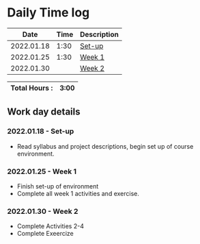 # Daily Time log

| Date             | Time | Description                |
|------------------|------|----------------------------|
| 2022.01.18       | 1:30 | [Set-up](#20220118-set-up) |
| 2022.01.25       | 1:30 | [Week 1](#20220125-week-1) |
| 2022.01.30       |      | [Week 2](#20220130-week-2) |




| Total Hours : | 3:00 |
|:--------------|-----:|

## Work day details

### 2022.01.18 - Set-up
- Read syllabus and project descriptions, begin set up of course environment.

### 2022.01.25 - Week 1
- Finish set-up of environment
- Complete all week 1 activities and exercise.

### 2022.01.30 - Week 2
- Complete Activities 2-4
- Complete Exeercize





